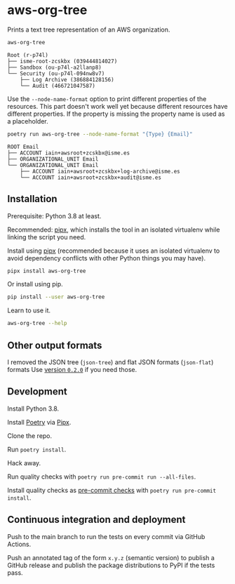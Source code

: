 # aws-org-tree

Prints a text tree representation of an AWS organization.

```bash
aws-org-tree
```

```text
Root (r-p74l)
├── isme-root-zcskbx (039444814027)
├── Sandbox (ou-p74l-a2llanp8)
└── Security (ou-p74l-094nw8v7)
    ├── Log Archive (386884128156)
    └── Audit (466721047587)
```

Use the `--node-name-format` option to print different properties of the resources. This part doesn't work well yet because different resources have different properties. If the property is missing the property name is used as a placeholder.

```bash
poetry run aws-org-tree --node-name-format "{Type} {Email}"
```

```text
ROOT Email
├── ACCOUNT iain+awsroot+zcskbx@isme.es
├── ORGANIZATIONAL_UNIT Email
└── ORGANIZATIONAL_UNIT Email
    ├── ACCOUNT iain+awsroot+zcskbx+log-archive@isme.es
    └── ACCOUNT iain+awsroot+zcskbx+audit@isme.es
```

## Installation


Prerequisite: Python 3.8 at least.

Recommended: [pipx](https://pipxproject.github.io/pipx/), which installs the tool in an isolated virtualenv while linking the script you need.

Install using [pipx](https://pipxproject.github.io/pipx/) (recommended because it uses an isolated virtualenv to avoid dependency conflicts with other Python things you may have).

```bash
pipx install aws-org-tree
```

Or install using pip.

```bash
pip install --user aws-org-tree
```

Learn to use it.

```bash
aws-org-tree --help
```

## Other output formats

I removed the JSON tree (`json-tree`) and flat JSON formats (`json-flat`) formats Use [version `0.2.0`](https://github.com/iainelder/aws-org-tree/tree/0.2.0) if you need those.

## Development

Install Python 3.8.

Install [Poetry](https://python-poetry.org/) via [Pipx](https://pypa.github.io/pipx/).

Clone the repo.

Run `poetry install`.

Hack away.

Run quality checks with `poetry run pre-commit run --all-files`.

Install quality checks as [pre-commit checks](https://pre-commit.com/) with `poetry run pre-commit install`.

## Continuous integration and deployment

Push to the main branch to run the tests on every commit via GitHub Actions.

Push an annotated tag of the form `x.y.z` (semantic version) to publish a GitHub release and publish the package distributions to PyPI if the tests pass.

